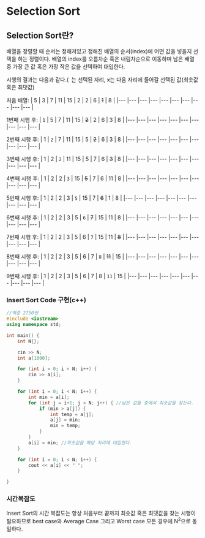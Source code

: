 # Selection Sort

## Selection Sort란?
배열을 정렬할 때 순서는 정해져있고 정해진 배열의 순서(index)에 어떤 값을 넣을지 선택을 하는 정렬이다. 배열의 index를 오름차순 혹은 내림차순으로 이동하며 남은 배열 중 가장 큰 값 혹은 가장 작은 값을 선택하여 대입한다.

시행의 결과는 다음과 같다.(` `는 선택된 자리, ~~x~~는 다음 자리에 들어갈 선택된 값(최솟값 혹은 최댓값)

처음 배열: 
| 5 | 3 | 7 | 11 | 15 | 2 | 2 | 6 | ~~1~~ | 8 |
|--- |--- |--- |--- |--- |--- |--- |--- |--- |--- |

1번째 시행 후:
| `1` | 5 | 7 | 11 | 15 | ~~2~~ | 2 | 6 | 3 | 8 |
|--- |--- |--- |--- |--- |--- |--- |--- |--- |--- |

2번째 시행 후:
| 1 | `2` | 7 | 11 | 15 | 5 | ~~2~~ | 6 | 3 | 8 |
|--- |--- |--- |--- |--- |--- |--- |--- |--- |--- |

3번째 시행 후:
| 1 | 2 | `2` | 11 | 15 | 5 | 7 | 6 | ~~3~~ | 8 |
|--- |--- |--- |--- |--- |--- |--- |--- |--- |--- |

4번째 시행 후:
| 1 | 2 | 2 | `3` | 15 | ~~5~~ | 7 | 6 | 11 | 8 |
|--- |--- |--- |--- |--- |--- |--- |--- |--- |--- |

5번째 시행 후:
| 1 | 2 | 2 | 3 | `5` | 15 | 7 | ~~6~~ | 1 | 8 |
|--- |--- |--- |--- |--- |--- |--- |--- |--- |--- |

6번째 시행 후:
| 1 | 2 | 2 | 3 | 5 | `6` | ~~7~~ | 15 | 11 | 8 |
|--- |--- |--- |--- |--- |--- |--- |--- |--- |--- |

7번째 시행 후:
| 1 | 2 | 2 | 3 | 5 | 6 | `7` | 15 | 11 | ~~8~~ |
|--- |--- |--- |--- |--- |--- |--- |--- |--- |--- |

8번째 시행 후:
| 1 | 2 | 2 | 3 | 5 | 6 | 7 | `8` | ~~11~~ | 15 |
|--- |--- |--- |--- |--- |--- |--- |--- |--- |--- |

9번째 시행 후:
| 1 | 2 | 2 | 3 | 5 | 6 | 7 | 8 | `11` | 15 |
|--- |--- |--- |--- |--- |--- |--- |--- |--- |--- |


### Insert Sort Code 구현(c++)

``` cpp
//백준 2750번
#include <iostream>
using namespace std;

int main() {
	int N{};

	cin >> N;
	int a[1000];

	for (int i = 0; i < N; i++) {
		cin >> a[i];
	}

	for (int i = 0; i < N; i++) {
		int min = a[i];
		for (int j = i+1; j < N; j++) { //남은 값들 중에서 최솟값을 찾는다.
			if (min > a[j]) {
				int temp = a[j];
				a[j] = min;
				min = temp;
			}
		}
		a[i] = min;	//최솟값을 해당 자리에 대입한다.
	}

	for (int i = 0; i < N; i++) {
		cout << a[i] << " ";
	}

}
```

### 시간복잡도

Insert Sort의 시간 복잡도는 항상 처음부터 끝까지 최솟값 혹은 최댓값을 찾는 시행이 필요하므로 best case와 Average Case 그리고 Worst case 모든 경우에 N<sup>2</sup>으로 동일하다.
